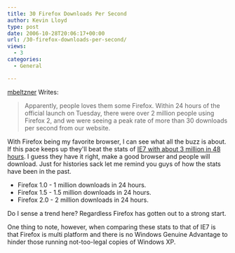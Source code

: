 ```yaml
---
title: 30 Firefox Downloads Per Second
author: Kevin Lloyd
type: post
date: 2006-10-28T20:06:17+00:00
url: /30-firefox-downloads-per-second/
views:
  - 3
categories:
  - General

---
```

[<span class="posted">mbeltzner</span>][1] <span class="posted">Writes:</span>

> Apparently, people loves them some Firefox. Within 24 hours of the official launch on Tuesday, there were over 2 million people using Firefox 2, and we were seeing a peak rate of more than 30 downloads per second from our website.

With Firefox being my favorite browser, I can see what all the buzz is about. If this pace keeps up they'll beat the stats of [IE7 with about 3 million in 48 hours][2]. I guess they have it right, make a good browser and people will download. Just for histories sack let me remind you guys of how the stats have been in the past.

  * Firefox 1.0 - 1 million downloads in 24 hours.
  * Firefox 1.5 - 1.5 million downloads in 24 hours.
  * Firefox 2.0 - 2 million downloads in 24 hours.

Do I sense a trend here? Regardless Firefox has gotten out to a strong start.

One thing to note, however, when comparing these stats to that of IE7 is that Firefox is multi platform and there is no Windows Genuine Advantage to hinder those running not-too-legal copies of Windows XP.

 [1]: http://www.beltzner.ca/mike/archives/2006/10/27/firefox_nation_unpimp_your_browser.html
 [2]: http://blogs.msdn.com/ie/archive/2006/10/24/ie7-hits-the-street.aspx